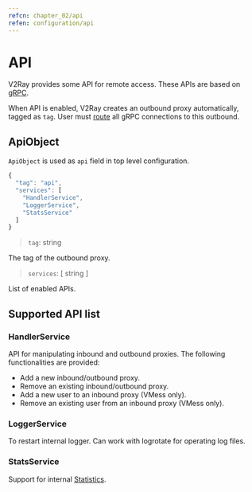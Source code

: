 ```yaml
---
refcn: chapter_02/api
refen: configuration/api
---
```


# API

V2Ray provides some API for remote access. These APIs are based on [gRPC](https://grpc.io/).

When API is enabled, V2Ray creates an outbound proxy automatically, tagged as `tag`. User must [route](routing.md) all gRPC connections to this outbound.

## ApiObject

`ApiObject` is used as `api` field in top level configuration.

```javascript
{
  "tag": "api",
  "services": [
    "HandlerService",
    "LoggerService",
    "StatsService"
  ]
}
```

> `tag`: string

The tag of the outbound proxy.

> `services`: \[ string \]

List of enabled APIs.

## Supported API list

### HandlerService

API for manipulating inbound and outbound proxies. The following functionalities are provided:

* Add a new inbound/outbound proxy.
* Remove an existing inbound/outbound proxy.
* Add a new user to an inbound proxy (VMess only).
* Remove an existing user from an inbound proxy (VMess only).

### LoggerService

To restart internal logger. Can work with logrotate for operating log files.

### StatsService

Support for internal [Statistics](stats.md).